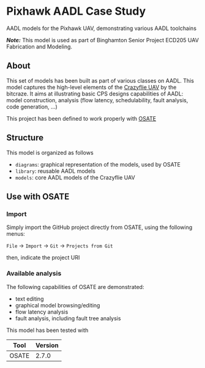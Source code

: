 # Pixhawk AADL Case Study

AADL models for the Pixhawk UAV, demonstrating various AADL toolchains

***Note:*** This model is used as part of Binghamton Senior Project ECD205 UAV Fabrication and Modeling.

## About

This set of models has been built as part of various classes on AADL.
This model captures the high-level elements of the [Crazyflie
UAV](https://www.bitcraze.io) by the bitcraze. It aims at illustrating
basic CPS designs capabilities of AADL: model construction, analysis
(flow latency, schedulability, fault analysis, code generation, ...)

This project has been defined to work properly with
[OSATE](http://osate.org)

## Structure

This model is organized as follows
- `diagrams`: graphical representation of the models, used by OSATE
- `library`: reusable AADL models
- `models`: core AADL models of the Crazyflie UAV

## Use with OSATE

### Import

Simply import the GitHub project directly from OSATE, using the following menus:

  `File` -> `Import` -> `Git` -> `Projects from Git`

then, indicate the project URI

### Available analysis

The following capabilities of OSATE are demonstrated:
- text editing
- graphical model browsing/editing
- flow latency analysis
- fault analysis, including fault tree analysis

This model has been tested with

|Tool           | Version |
|---------------|---------|
| OSATE         | 2.7.0   |